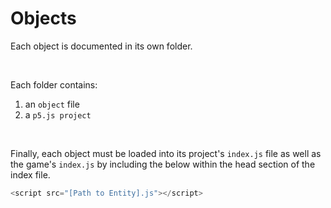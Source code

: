 # Objects
Each object is documented in its own folder.  

<br>

Each folder contains:  
1. an `object` file  
2. a `p5.js project`  

<br>

Finally, each object must be loaded into its project's `index.js` file as well as the game's `index.js` by including the below within the head section of the index file.

```javascript
<script src="[Path to Entity].js"></script>
```
